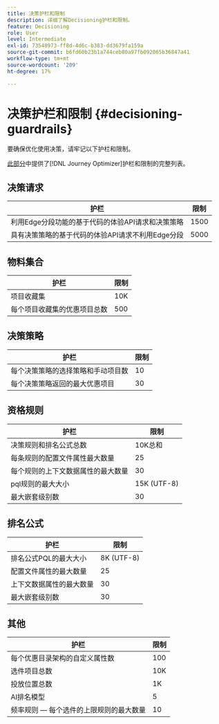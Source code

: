 ```yaml
---
title: 决策护栏和限制
description: 详细了解Decisioning护栏和限制。
feature: Decisioning
role: User
level: Intermediate
exl-id: 73548973-ff8d-4d6c-b383-dd3679fa159a
source-git-commit: b6fd60b23b1a744ceb80a97fb092065b36847a41
workflow-type: tm+mt
source-wordcount: '209'
ht-degree: 17%

---
```


# 决策护栏和限制 {#decisioning-guardrails}

要确保优化使用决策，请牢记以下护栏和限制。

[此部分](../start/guardrails.md)中提供了[!DNL Journey Optimizer]护栏和限制的完整列表。

## 决策请求

| 护栏 | 限制 |
| ------- | ------- |
| 利用Edge分段功能的基于代码的体验API请求和决策策略 | 1500 |
| 具有决策策略的基于代码的体验API请求不利用Edge分段 | 5000 |

## 物料集合

| 护栏 | 限制 |
| ------- | ------- |
| 项目收藏集 | 10K |
| 每个项目收藏集的优惠项目总数 | 500 |

## 决策策略

| 护栏 | 限制 |
| ------- | ------- |
| 每个决策策略的选择策略和手动项目数 | 10 |
| 每个决策策略返回的最大优惠项目 | 30 |

## 资格规则

| 护栏 | 限制 |
| ------- | ------- |
| 决策规则和排名公式总数 | 10K总和 |
| 每条规则的配置文件属性最大数量 | 25 |
| 每个规则的上下文数据属性的最大数量 | 30 |
| pql规则的最大大小 | 15K (UTF-8) |
| 最大嵌套级别数 | 30 |

## 排名公式

| 护栏 | 限制 |
| ------- | ------- |
| 排名公式PQL的最大大小 | 8K (UTF-8) |
| 配置文件属性的最大数量 | 25 |
| 上下文数据属性的最大数量 | 30 |
| 最大嵌套级别数 | 30 |

## 其他 

| 护栏 | 限制 |
| ------- | ------- |
| 每个优惠目录架构的自定义属性数 | 100 |
| 选件项目总数 | 10K |
| 投放位置总数 | 1K |
| AI排名模型 | 5 |
| 频率规则 — 每个选件的上限规则的最大数量 | 10 |
